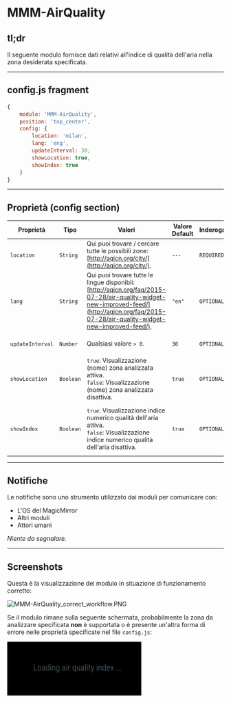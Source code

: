 # MMM-AirQuality

## tl;dr

Il seguente modulo fornisce dati relativi all'indice di qualità
dell'aria nella zona desiderata specificata.

---

## config.js fragment

```js
{
    module: 'MMM-AirQuality',
    position: 'top_center',
    config: {
        location: 'milan',
        lang: 'eng',
        updateInterval: 30,
        showLocation: true,
        showIndex: true 
    }
}
```

---

## Proprietà (config section)

| Proprietà        | Tipo      | Valori                                                                                                                                                                                       | Valore Default | Inderogabilità | Descrizione                                                                         |
| ---------------- | --------- | -------------------------------------------------------------------------------------------------------------------------------------------------------------------------------------------- | -------------- | -------------- | ----------------------------------------------------------------------------------- |
| `location`       | `String`  | Qui puoi trovare / cercare tutte le possibili zone: [http://aqicn.org/city/](http://aqicn.org/city/).                                                                                        | `---`          | `REQUIRED`     | Zona da analizzare.                                                                 |
| `lang`           | `String`  | Qui puoi trovare tutte le lingue disponibii: [http://aqicn.org/faq/2015-07-28/air-quality-widget-new-improved-feed/](http://aqicn.org/faq/2015-07-28/air-quality-widget-new-improved-feed/). | `"en"`         | `OPTIONAL`     | Lingua di visualizzazione del modulo.                                               |
| `updateInterval` | `Number`  | Qualsiasi valore `> 0`.                                                                                                                                                                      | `30`           | `OPTIONAL`     | Periodo di aggiornamento dati (in minuti).                                          |
| `showLocation`   | `Boolean` | `true`: Visualizzazione (nome) zona analizzata attiva. <br> `false`: Visualizzazione (nome) zona analizzata disattiva.                                                                       | `true`         | `OPTIONAL`     | Attiva / disattiva la visualizzazione (del nome) della zona analizzata.             |
| `showIndex`      | `Boolean` | `true`: Visualizzazione indice numerico qualità dell'aria attiva. <br> `false`: Visualizzazione indice numerico qualità dell'aria disattiva.                                                 | `true`         | `OPTIONAL`     | Attiva / disattiva la visualizzazione dell'indice numerico della qualità dell'aria. |

---

## Notifiche

Le notifiche sono uno strumento utilizzato dai moduli per comunicare con:

- L'OS del MagicMirror
- Altri moduli
- Attori umani

_Niente da segnalare._

---

## Screenshots

Questa è la visualizzazione del modulo in situazione di funzionamento corretto:

![MMM-AirQuality_correct_workflow.PNG](~/assets/MMM-AirQuality/MMM-AirQuality_correct_workflow.PNG)

Se il modulo rimane sulla seguente schermata, probabilmente la zona da analizzare
specificata __non__ è supportata o è presente un'altra forma di
errore nelle proprietà specificate nel file `config.js`:

![loading_air_quality_index_hang.PNG](../../assets/MMM-AirQuality/loading_air_quality_index_hang.PNG)
